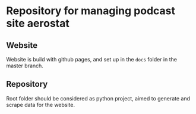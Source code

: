 # Repository for managing podcast site aerostat

## Website

Website is build with github pages, and set up in the ``docs`` folder in the master branch.

## Repository

Root folder should be considered as python project, aimed to generate and scrape
data for the website.
